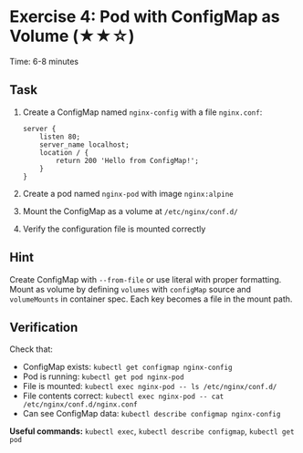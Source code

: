 # Exercise 4: Pod with ConfigMap as Volume (★★☆)

Time: 6-8 minutes

## Task

1. Create a ConfigMap named `nginx-config` with a file `nginx.conf`:

   ```text
   server {
       listen 80;
       server_name localhost;
       location / {
           return 200 'Hello from ConfigMap!';
       }
   }
   ```

2. Create a pod named `nginx-pod` with image `nginx:alpine`
3. Mount the ConfigMap as a volume at `/etc/nginx/conf.d/`
4. Verify the configuration file is mounted correctly

## Hint

Create ConfigMap with `--from-file` or use literal with proper formatting. Mount as volume by defining `volumes`
with `configMap` source and `volumeMounts` in container spec. Each key becomes a file in the mount path.

## Verification

Check that:

- ConfigMap exists: `kubectl get configmap nginx-config`
- Pod is running: `kubectl get pod nginx-pod`
- File is mounted: `kubectl exec nginx-pod -- ls /etc/nginx/conf.d/`
- File contents correct: `kubectl exec nginx-pod -- cat /etc/nginx/conf.d/nginx.conf`
- Can see ConfigMap data: `kubectl describe configmap nginx-config`

**Useful commands:** `kubectl exec`, `kubectl describe configmap`, `kubectl get pod`
